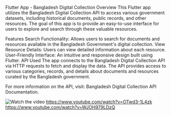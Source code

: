 Flutter App - Bangladesh Digital Collection
Overview
This Flutter app utilizes the Bangladesh Digital Collection API to access various government datasets, including historical documents, public records, and other resources. The goal of this app is to provide an easy-to-use interface for users to explore and search through these valuable resources.

Features
Search Functionality: Allows users to search for documents and resources available in the Bangladesh Government's digital collection.
View Resource Details: Users can view detailed information about each resource.
User-Friendly Interface: An intuitive and responsive design built using Flutter.
API Used
The app connects to the Bangladesh Digital Collection API via HTTP requests to fetch and display the data. The API provides access to various categories, records, and details about documents and resources curated by the Bangladesh government.

For more information on the API, visit: Bangladesh Digital Collection API Documentation.

![Watch the video](https://img.youtube.com/vi/OTwd3-1L4zk/0.jpg)
https://www.youtube.com/watch?v=OTwd3-1L4zk
https://www.youtube.com/watch?v=WJOH979LDzQ

